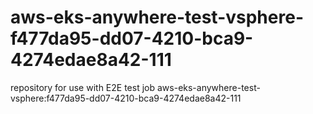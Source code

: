 # aws-eks-anywhere-test-vsphere-f477da95-dd07-4210-bca9-4274edae8a42-111
repository for use with E2E test job aws-eks-anywhere-test-vsphere:f477da95-dd07-4210-bca9-4274edae8a42-111
